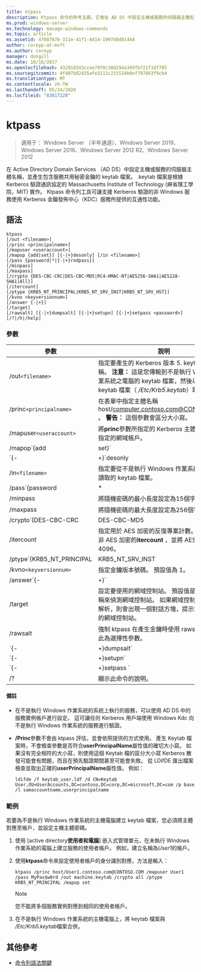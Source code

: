 ```yaml
---
title: ktpass
description: Ktpass 命令的參考主題，它會在 AD DS 中設定主機或服務的伺服器主體名稱，並產生 keytab 檔案，其中包含服務的共用秘密金鑰。
ms.prod: windows-server
ms.technology: manage-windows-commands
ms.topic: article
ms.assetid: 47087676-311e-41f1-8414-199740d01444
author: coreyp-at-msft
ms.author: coreyp
manager: dongill
ms.date: 10/16/2017
ms.openlocfilehash: 432918343ccee70f0c30d294a349fb721f18f705
ms.sourcegitcommit: 4f407b82435afe3111c215510b0ef797863f9cb4
ms.translationtype: MT
ms.contentlocale: zh-TW
ms.lasthandoff: 05/24/2020
ms.locfileid: "83817228"
---
```

# <a name="ktpass"></a>ktpass

> 適用于： Windows Server （半年通道）、Windows Server 2019、Windows Server 2016、Windows Server 2012 R2、Windows Server 2012

在 Active Directory Domain Services （AD DS）中設定主機或服務的伺服器主體名稱，並產生包含服務共用秘密金鑰的 keytab 檔案。 .keytab 檔案是根據 Kerberos 驗證通訊協定的 Massachusetts Institute of Technology (麻省理工學院，MIT) 實作。 Ktpass 命令列工具可讓支援 Kerberos 驗證的非 Windows 服務使用 Kerberos 金鑰發佈中心（KDC）服務所提供的互通性功能。

## <a name="syntax"></a>語法

```
ktpass
[/out <filename>]
[/princ <principalname>]
[/mapuser <useraccount>]
[/mapop {add|set}] [{-|+}desonly] [/in <filename>]
[/pass {password|*|{-|+}rndpass}]
[/minpass]
[/maxpass]
[/crypto {DES-CBC-CRC|DES-CBC-MD5|RC4-HMAC-NT|AES256-SHA1|AES128-SHA1|All}]
[/itercount]
[/ptype {KRB5_NT_PRINCIPAL|KRB5_NT_SRV_INST|KRB5_NT_SRV_HST}]
[/kvno <keyversionnum>]
[/answer {-|+}]
[/target]
[/rawsalt] [{-|+}dumpsalt] [{-|+}setupn] [{-|+}setpass <password>]  [/?|/h|/help]
```

### <a name="parameters"></a>參數

| 參數 | 說明 |
| --------- | ------------|
| /out`<filename>` | 指定要產生的 Kerberos 版本 5. keytab 檔案的名稱。 **注意：** 這是您傳輸到不是執行 Windows 作業系統之電腦的 keytab 檔案，然後以您現有的 keytab 檔案（ */Etc/Krb5.keytab*）取代或合併。 |
| /princ`<principalname>` | 在表單中指定主體名稱 host/computer.contoso.com@CONTOSO.COM 。 **警告：** 這個參數會區分大小寫。 |
| /mapuser`<useraccount>` | 將**princ**參數所指定的 Kerberos 主體名稱對應至指定的網域帳戶。 |
| /mapop`{add|set}` | 指定如何設定對應屬性。<ul><li>**Add** -新增指定之本機使用者名稱的值。 此為預設值。</li><li>**Set** -針對指定的本機使用者名稱，設定僅限資料加密標準（DES）加密的值。</li></ul> |
| `{-|+}`desonly | 預設會設定 [僅限 DES 加密]。<ul><li>**+** 設定僅限 DES 加密的帳戶。</li><li>**-** 針對僅限 DES 加密的帳戶釋放限制。 **重要事項：** Windows 預設不支援 DES。</li></ul> |
| /in`<filename>` | 指定要從不是執行 Windows 作業系統的主機電腦讀取的 keytab 檔案。 |
| /pass`{password|*|{-|+}rndpass}` | 指定**princ**參數所指定之主體使用者名稱的密碼。 使用 `*` 來提示輸入密碼。 |
| /minpass | 將隨機密碼的最小長度設定為15個字元。 |
| /maxpass | 將隨機密碼的最大長度設定為256個字元。 |
| /crypto`{DES-CBC-CRC|DES-CBC-MD5|RC4-HMAC-NT|AES256-SHA1|AES128-SHA1|All}` | 指定在 keytab 檔案中產生的金鑰：<ul><li>**DES-CBC-CRC** -用於相容性。</li><li>**DES-CBC-MD5** -嚴格地遵守 MIT 的執行，並用於相容性。</li><li>**RC4-HMAC-NT** -採用128位加密。</li><li>**AES256-sha1** -採用 AES256-CTS-HMAC-SHA1-96 加密。</li><li>   **AES128-sha1** -採用 AES128-CTS-HMAC-SHA1-96 加密。</li><li>**全部**-指出可以使用所有支援的密碼編譯類型。</li></ul><p>**注意：** 由於預設設定是以較舊的 MIT 版本為基礎，因此您應該一律使用 `/crypto` 參數。 |
| /itercount | 指定用於 AES 加密的反復專案計數。 預設會忽略非 AES 加密的**itercount** ，並將 AES 加密設定為4096。 |
| /ptype`{KRB5_NT_PRINCIPAL|KRB5_NT_SRV_INST|KRB5_NT_SRV_HST}` | 指定主體類型。<ul><li>**KRB5_NT_PRINCIPAL** -一般主體類型（建議選項）。</li><li>**KRB5_NT_SRV_INST** -使用者服務實例</li><li>  **KRB5_NT_SRV_HST** -主機服務實例</li></ul> |
| /kvno`<keyversionnum>` | 指定金鑰版本號碼。 預設值為 1。 |
| /answer`{-|+}` | 設定背景回應模式：<ul><li>**-** 自動使用 [**否**] 回應重設密碼提示。</li><li>**+** 使用 **[是]** 自動回答 [重設密碼] 提示。</li></ul> |
| /target | 設定要使用的網域控制站。 預設值是根據主體名稱來偵測網域控制站。 如果網域控制站名稱無法解析，則會出現一個對話方塊，提示您輸入有效的網域控制站。 |
| /rawsalt | 強制 ktpass 在產生金鑰時使用 rawsalt 演算法。 此為選擇性參數。 |
| `{-|+}dumpsalt` | 此參數的輸出會顯示用來產生金鑰的 MIT salt 演算法。 |
| `{-|+}setupn` | 除了服務主體名稱（SPN）之外，設定使用者主體名稱（UPN）。 預設值是在 keytab 檔案中設定兩者。 |
| `{-|+}setpass <password>` | 在提供時設定使用者的密碼。 如果使用 rndpass，則會改為產生隨機密碼。 |
| /? | 顯示此命令的說明。 |

#### <a name="remarks"></a>備註

- 在不是執行 Windows 作業系統的系統上執行的服務，可以使用 AD DS 中的服務實例帳戶進行設定。 這可讓任何 Kerberos 用戶端使用 Windows Kdc 向不是執行 Windows 作業系統的服務進行驗證。

- **/Princ**參數不會由 ktpass 評估，並會依照提供的方式使用。 產生 Keytab 檔案時，不會檢查參數是否符合**userPrincipalName**屬性值的確切大小寫。 如果沒有完全相符的大小寫，則使用這個 Keytab 檔的區分大小寫 Kerberos 散發可能會有問題，而且在預先驗證期間甚至可能會失敗。 從 LDifDE 匯出檔案檢查並取出正確的**userPrincipalName**屬性值。 例如：

    ```
    ldifde /f keytab_user.ldf /d CN=Keytab User,OU=UserAccounts,DC=contoso,DC=corp,DC=microsoft,DC=com /p base /l samaccountname,userprincipalname
    ````

### <a name="examples"></a>範例

若要為不是執行 Windows 作業系統的主機電腦建立 keytab 檔案，您必須將主體對應至帳戶，並設定主機主體密碼。

1. 使用 [active directory**使用者和電腦**] 嵌入式管理單元，在未執行 Windows 作業系統的電腦上建立服務的使用者帳戶。 例如，建立名稱為*User1*的帳戶。

2. 使用**ktpass**命令來設定使用者帳戶的身分識別對應，方法是輸入：

    ```
    ktpass /princ host/User1.contoso.com@CONTOSO.COM /mapuser User1 /pass MyPas$w0rd /out machine.keytab /crypto all /ptype KRB5_NT_PRINCIPAL /mapop set
    ```

    > [!NOTE]
    > 您不能將多個服務實例對應到相同的使用者帳戶。

3. 在不是執行 Windows 作業系統的主機電腦上，將 keytab 檔案與 */Etc/Krb5.keytab*檔案合併。

## <a name="additional-references"></a>其他參考

- [命令列語法關鍵](command-line-syntax-key.md)
